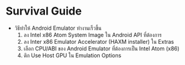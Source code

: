 # Survival Guide

- วิธีทำให้ Android Emulator ทำงานเร็วขึ้น
  1. ลง Intel x86 Atom System Image ใน Android API ที่ต้องการ
  2. ลง Inter x86 Emulator Accelerator (HAXM installer) ใน Extras
  3. เลือก CPU/ABI ของ Android Emulator ที่ต้องการเป็น Intel Atom (x86)
  4. ติก Use Host GPU ใน Emulation Options
